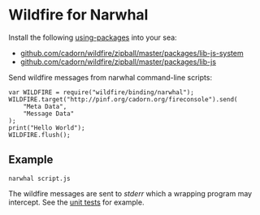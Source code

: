 Wildfire for Narwhal
====================

Install the following [using-packages](http://github.com/280north/narwhal/blob/master/docs/packages-using.md) into your sea:

  * [github.com/cadorn/wildfire/zipball/master/packages/lib-js-system](http://github.com/cadorn/wildfire/tree/master/packages/lib-js-system/)
  * [github.com/cadorn/wildfire/zipball/master/packages/lib-js](http://github.com/cadorn/wildfire/tree/master/packages/lib-js/)

Send wildfire messages from narwhal command-line scripts:

    var WILDFIRE = require("wildfire/binding/narwhal");
    WILDFIRE.target("http://pinf.org/cadorn.org/fireconsole").send(
        "Meta Data",
        "Message Data"
    );
    print("Hello World");
    WILDFIRE.flush();

Example
-------

    narwhal script.js

The wildfire messages are sent to *stderr* which a wrapping program may intercept. See the
[unit tests](http://github.com/cadorn/wildfire/blob/master/packages/lib-js/tests/channel-shellcommand.js) for example.